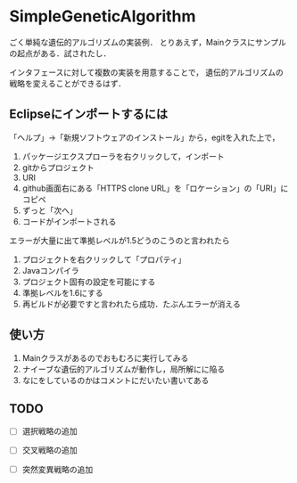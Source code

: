 SimpleGeneticAlgorithm
======================

ごく単純な遺伝的アルゴリズムの実装例．
とりあえず，Mainクラスにサンプルの起点がある．試されたし．

インタフェースに対して複数の実装を用意することで，
遺伝的アルゴリズムの戦略を変えることができるはず．


Eclipseにインポートするには
---------------------------
「ヘルプ」→「新規ソフトウェアのインストール」から，egitを入れた上で，

1. パッケージエクスプローラを右クリックして，インポート
2. gitからプロジェクト
3. URI
4. github画面右にある「HTTPS clone URL」を「ロケーション」の「URI」にコピペ
5. ずっと「次へ」
6. コードがインポートされる

エラーが大量に出て準拠レベルが1.5どうのこうのと言われたら

1. プロジェクトを右クリックして「プロパティ」
2. Javaコンパイラ
3. プロジェクト固有の設定を可能にする
4. 準拠レベルを1.6にする
5. 再ビルドが必要ですと言われたら成功．たぶんエラーが消える

使い方
------
1. Mainクラスがあるのでおもむろに実行してみる
2. ナイーブな遺伝的アルゴリズムが動作し，局所解にに陥る
3. なにをしているのかはコメントにだいたい書いてある



TODO
----
- [ ] 選択戦略の追加
- [ ] 交叉戦略の追加
- [ ] 突然変異戦略の追加


